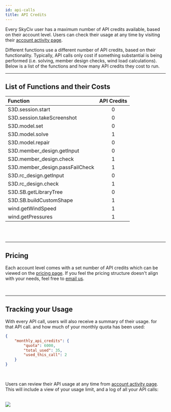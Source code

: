 ```yaml
---
id: api-calls
title: API Credits
---
```


Every SkyCiv user has a maximum number of API credits available, based on their account level. Users can check their usage at any time by visiting their [account activity page](https://platform.skyciv.com/account/api).

Different functions use a different number of API credits, based on their functionality. Typically, API calls only cost if something substantial is being performed (i.e. solving, member design checks, wind load calculations). Below is a list of the functions and how many API credits they cost to run.
<br/>

----
## List of Functions and their Costs

| Function  |     API Credits    |
| :------------- |:-----------: |
| S3D.session.start |  0 |
| S3D.session.takeScreenshot |  0 |
| S3D.model.set |  0 |
| S3D.model.solve |  1 |
| S3D.model.repair |  0 |
| S3D.member_design.getInput |  0 |
| S3D.member_design.check |  1 |
| S3D.member_design.passFailCheck |  1 |
| S3D.rc_design.getInput |  0 |
| S3D.rc_design.check |  1 |
| S3D.SB.getLibraryTree |  0 |
| S3D.SB.buildCustomShape |  1 |
| wind.getWindSpeed |  1 |
| wind.getPressures |  1 |


<br/><br/>

----
## Pricing

Each account level comes with a set number of API credits which can be viewed on the [pricing page](https://skyciv.com/checkout/). If you feel the pricing structure doesn't align with your needs, feel free to <a href="mailto:support@skyciv.com">email us</a>.

<br/>

----
## Tracking your Usage

With every API call, users will also receive a summary of their usage. for that API call. and how much of your monthly quota has been used:

```json
{
	"monthly_api_credits": {
		"quota": 6000,
		"total_used": 35,
		"used_this_call": 2
	}
}
```

<br/>

Users can review their API usage at any time from [account activity page](https://platform.skyciv.com/account/api). This will include a view of your usage limit, and a log of all your API calls:

<br/>
<img src="/api-v3-docs/img/images/api-usage-skyciv-platform.png" style={{width: '70%'}}/>

